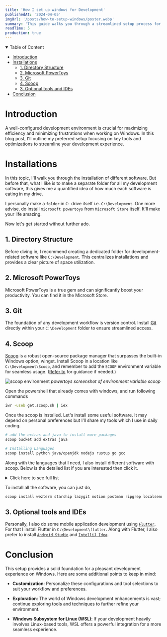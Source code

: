 ```yaml
---
title: 'How I set up windows for Development'
publishedAt: '2024-04-05'
imgUrl: '/posts/how-to-setup-windows/poster.webp'
summary: 'This guide walks you through a streamlined setup process for a productive development environment on Windows. Learn essential installations and tips to enhance your workflow.'
readTime: 5
production: true
---
```


<script>
	import scoop from '$lib/assets/posts/how-to-setup-windows/img1.webp';
</script>

<details open>
  <summary>Table of Content</summary>

<!--toc:start-->

- [Introduction](#introduction)
- [Installations](#installations)
  - [1. Directory Structure](#1-directory-structure)
  - [2. Microsoft PowerToys](#2-microsoft-powertoys)
  - [3. Git](#3-git)
  - [4. Scoop](#4-scoop)
  - [3. Optional tools and IDEs](#3-optional-tools-and-ides)
- [Conclusion](#conclusion)
<!--toc:end-->

</details>

# Introduction

A well-configured development environment is crucial for maximizing efficiency and minimizing frustrations
when working on Windows. In this blog post, I'll outline my preferred setup focusing on key tools and
optimizations to streamline your development experience.

# Installations

In this topic, I'll walk you through the installation of different software.
But before that, what I like is to make a separate folder for all my development
software, this gives me a quantified idea of how much each software is eating in my drive.

I personally make a `folder` in `C:` drive itself i.e. `C:\Development`. One more advise,
do install `microsoft powertoys` from `Microsoft Store` itself. It'll make your life amazing.

Now let's get started without further ado.

## 1. Directory Structure

Before diving in, I recommend creating a dedicated folder for development-related software like
`C:\Development`. This centralizes installations and provides a clear picture of space utilization.

## 2. Microsoft PowerToys

Microsoft PowerToys is a true gem and can significantly boost your productivity.
You can find it in the Microsoft Store.

## 3. Git

The foundation of any development workflow is version control.
Install [Git](https://git-scm.com/) directly within your
`C:\Development` folder to ensure streamlined access.

## 4. Scoop

[Scoop](https://scoop.sh) is a robust open-source package manager that
surpasses the built-in Windows option, winget.
Install Scoop in a location like `C:\Development\Scoop`,
and remember to add the `SCOOP` environment variable for seamless usage.
([Refer to](https://phoenixnap.com/kb/windows-set-environment-variable) for guidance if needed.)

![scoop environment]({scoop})
_powertoys screenshot of environment variable scoop_

Open the powershell that already comes with windows, and run
following commands

```sh
iwr -useb get.scoop.sh | iex
```

Once the scoop is installed. Let's install some useful software.
It may depend on personal preferences but I'll share my tools which
I use in daily coding.

```sh
# add the extras and java to install more packages
scoop bucket add extras java

# Installing Languages
scoop install python java/openjdk nodejs rustup go gcc
```

Along with the languages that I need, I also install different software with scoop.
Below is the detailed list if you are interested then click it.

<details>
  <summary>Click here to see full list</summary>

- [Wezterm](https://github.com/wez/wezterm)
- [Starship](https://starship.rs/)
- [Lazygit](https://github.com/jesseduffield/lazygit)
- [Notion](https://www.notion.so/)
- [Postman](https://www.postman.com/)
- [ripgrep](https://github.com/BurntSushi/ripgrep)
- [Localsend](https://localsend.org/#/download)
- [NeoVim](https://neovim.io/)
- [gsude](https://github.com/gerardog/gsudo)

</details>

To install all the software, you can just do,

```sh
scoop install wezterm starship lazygit notion postman ripgrep localsend neovim gsudo
```

## 3. Optional tools and IDEs

Personally, I also do some mobile application development using [`Flutter`](https://flutter.dev/).
For that I install Flutter in `C:\Development\flutter`. Along with Flutter, I also prefer to
install [`Android Studio`](https://developer.android.com/) and [`IntelliJ Idea`](https://www.jetbrains.com/idea).

# Conclusion

This setup provides a solid foundation for a pleasant development experience on Windows.
Here are some additional points to keep in mind:

- **Customization**: Personalize these configurations and tool selections to suit your workflow and preferences.

- **Exploration**: The world of Windows development enhancements is vast; continue exploring tools and techniques to further refine your environment.

- **Windows Subsystem for Linux (WSL)**: If your development heavily involves Linux-based tools, WSL offers a powerful integration for a more seamless experience.

